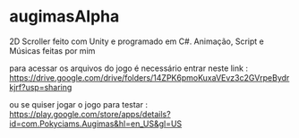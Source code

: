 # augimasAlpha
2D Scroller feito com Unity e programado em C#.  Animação, Script e Músicas feitas por mim

para acessar os arquivos do jogo é necessário entrar neste link : https://drive.google.com/drive/folders/14ZPK6pmoKuxaVEvz3c2GVrpeBydrkjrf?usp=sharing

ou se quiser jogar o jogo para testar : https://play.google.com/store/apps/details?id=com.Pokyciams.Augimas&hl=en_US&gl=US
